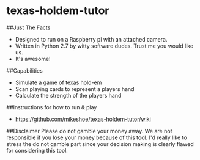 # texas-holdem-tutor

##Just The Facts
* Designed to run on a Raspberry pi with an attached camera.  
* Written in Python 2.7 by witty software dudes.  Trust me you would like us.  
* It's awesome!

##Capabilities
* Simulate a game of texas hold-em 
* Scan playing cards to represent a players hand
* Calculate the strength of the players hand

##Instructions for how to run & play
* https://github.com/mikeshoe/texas-holdem-tutor/wiki

##Disclaimer
Please do not gamble your money away.  We are not responsible if you lose your money because of this tool. I'd really like to stress the do not gamble part since your decision making is clearly flawed for considering this tool.   
